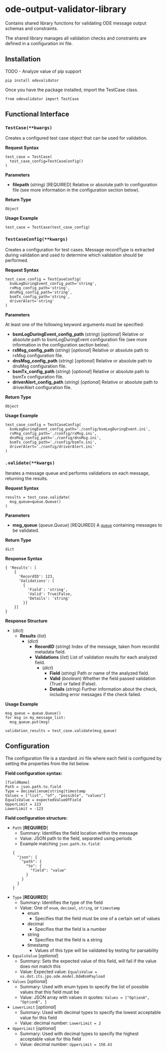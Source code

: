 # ode-output-validator-library

Contains shared library functions for validating ODE message output schemas and constraints.

The shared library manages all validation checks and constraints are defined in a configuration ini file.

## Installation

TODO - Analyze value of pip support

```
pip install odevalidator
```

Once you have the package installed, import the TestCase class.

```
from odevalidator import TestCase
```

## Functional Interface

### `TestCase(**kwargs)`

Creates a configured test case object that can be used for validation.

**Request Syntax**

```
test_case = TestCase(
  test_case_config=TestCaseConfig()
)
```

**Parameters**

- **filepath** (_string_) \[REQUIRED\] Relative or absolute path to configuration file (see more information in the configuration section below).

**Return Type**

`Object`

**Usage Example**
```
test_case = TestCase(test_case_config)
```

### `TestCaseConfig(**kwargs)`

Creates a configuration for test cases. Message recordType is extracted during validation and used to determine which validation should be performed.

**Request Syntax**

```
test_case_config = TestCaseConfig(
  bsmLogDuringEvent_config_path='string',
  rxMsg_config_path='string',
  dnsMsg_config_path='string',
  bsmTx_config_path='string',
  driverAlert='string'
)
```

**Parameters**

At least one of the following keyword arguments must be specified:

- **bsmLogDuringEvent_config_path** (_string_) \[_optional_\] Relative or absolute path to bsmLogDuringEvent configuration file (see more information in the configuration section below).
- **rxMsg_config_path** (_string_) \[_optional_\] Relative or absolute path to rxMsg configuration file.
- **dnsMsg_config_path** (_string_) \[_optional_\] Relative or absolute path to dnsMsg configuration file.
- **bsmTx_config_path** (_string_) \[_optional_\] Relative or absolute path to bsmTx configuration file.
- **driverAlert_config_path** (_string_) \[_optional_\] Relative or absolute path to driverAlert configuration file.

**Return Type**

`Object`

**Usage Example**
```
test_case_config = TestCaseConfig(
  bsmLogDuringEvent_config_path='./config/bsmLogDuringEvent.ini',
  rxMsg_config_path='./config/rxMsg.ini',
  dnsMsg_config_path='./config/dnsMsg.ini',
  bsmTx_config_path='./config/bsmTx.ini',
  driverAlert='./config/driverAlert.ini'
)
```

### `.validate(**kwargs)`

Iterates a message queue and performs validations on each message, returning the results.

**Request Syntax**

```
results = test_case.validate(
  msg_queue=queue.Queue()
)
```

**Parameters**

- **msg_queue** (_queue.Queue_) \[REQUIRED\] A [`queue`](https://docs.python.org/3/library/queue.html) containing messages to be validated.

**Return Type**

`dict`

**Response Syntax**
```
{ 'Results': [
    {
      'RecordID': 123,
      'Validations': [
        {
          'Field': 'string',
          'Valid': True|False,
          'Details': 'string'
        }]
    }]
}
```

**Response Structure**

- (_dict_)
  - **Results** (_list_)
    - (_dict_)
      - **RecordID** (_string_) Index of the message, taken from recordId metadata field.
      - **Validations** (_list_) List of validation results for each analyzed field.
        - (_dict_)
          - **Field** (_string_) Path or name of the analyzed field.
          - **Valid** (_boolean_) Whether the field passed validation (True) or failed (False).
          - **Details** (_string_) Further information about the check, including error messages if the check failed.

**Usage Example**
```
msg_queue = queue.Queue()
for msg in my_message_list:
  msg_queue.put(msg)

validation_results = test_case.validate(msg_queue)
```

## Configuration

The configuration file is a standard .ini file where each field is configured by setting the properties from the list below.

**Field configuration syntax:**

```
[fieldName]
Path = json.path.to.field
Type = decimal|enum|string|timestamp
Values = ["list", "of", "possible", "values"]
EqualsValue = expectedValueOfField
UpperLimit = 123
LowerLimit = -123
```

**Field configuration structure:**

- `Path` \[**REQUIRED**\]
  - Summary: Identifies the field location within the message
  - Value: JSON path to the field, separated using periods
  - Example matching `json.path.to.field`:
  ```
  {
    "json": {
      "path": {
        "to": {
          "field": "value"
        }
      }
    }
  }
  ```
- `Type` \[**REQUIRED**\]
  - Summary: Identifies the type of the field
  - Value: One of `enum`, `decimal`, `string`, or `timestamp`
    - enum
      - Specifies that the field must be one of a certain set of values
    - decimal
      - Specifies that the field is a number
    - string
      - Specifies that the field is a string
    - timestamp
      - Values of this type will be validated by testing for parsability
- `EqualsValue` \[_optional_\]
  - Summary: Sets the expected value of this field, will fail if the value does not match this
  - Value: Expected value: `EqualsValue = us.dot.its.jpo.ode.model.OdeBsmPayload`
- `Values` \[_optional_\]
  - Summary: Used with enum types to specify the list of possible values that this field must be
  - Value: JSON array with values in quotes: `Values = ["OptionA", "OptionB", ]`
- `LowerLimit` \[_optional_\]
  - Summary: Used with decimal types to specify the lowest acceptable value for this field
  - Value: decimal number: `LowerLimit = 2`
- `UpperLimit` \[_optional_\]
  - Summary: Used with decimal types to specify the highest acceptable value for this field
  - Value: decimal number: `UpperLimit = 150.43`
